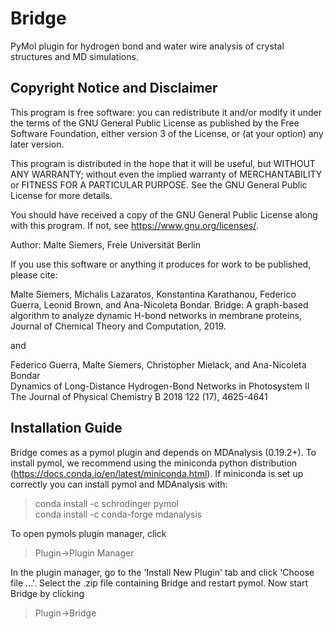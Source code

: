 # Bridge
PyMol plugin for hydrogen bond and water wire analysis of crystal structures and MD simulations.

## Copyright Notice and Disclaimer

This program is free software: you can redistribute it and/or modify
it under the terms of the GNU General Public License as published by
the Free Software Foundation, either version 3 of the License, or
(at your option) any later version.

This program is distributed in the hope that it will be useful,
but WITHOUT ANY WARRANTY; without even the implied warranty of
MERCHANTABILITY or FITNESS FOR A PARTICULAR PURPOSE.  See the
GNU General Public License for more details.

You should have received a copy of the GNU General Public License
along with this program.  If not, see <https://www.gnu.org/licenses/>.

Author: Malte Siemers, Freie Universität Berlin 
   
If you use this software or anything it produces for work to be published,
please cite:
   
Malte Siemers, Michalis Lazaratos, Konstantina Karathanou, Federico Guerra, Leonid Brown, and Ana-Nicoleta Bondar.
Bridge: A graph-based algorithm to analyze dynamic H-bond networks in membrane proteins, Journal of Chemical Theory and Computation, 2019.

and

Federico Guerra, Malte Siemers, Christopher Mielack, and Ana-Nicoleta Bondar<br/>
Dynamics of Long-Distance Hydrogen-Bond Networks in Photosystem II<br/>
The Journal of Physical Chemistry B 2018 122 (17), 4625-4641 <br/>

## Installation Guide

Bridge comes as a pymol plugin and depends on MDAnalysis (0.19.2+). 
To install pymol, we recommend using the miniconda python distribution 
(https://docs.conda.io/en/latest/miniconda.html). If miniconda is set up 
correctly you can install pymol and MDAnalysis with:

> conda install -c schrodinger pymol <br/>
> conda install -c conda-forge mdanalysis

To open pymols plugin manager, click

> Plugin->Plugin Manager

In the plugin manager, go to the 'Install New Plugin' tab and click 
'Choose file ...'. Select the .zip file containing Bridge and restart
pymol. Now start Bridge by clicking

> Plugin->Bridge
